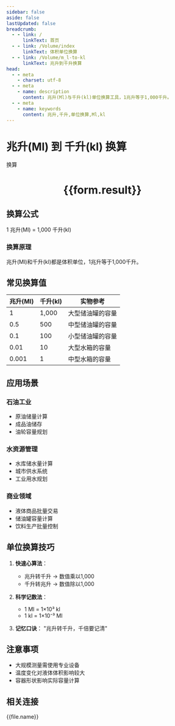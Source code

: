 ```yaml
---
sidebar: false
aside: false
lastUpdated: false
breadcrumb:
  - - link: /
      linkText: 首页
  - - link: /Volume/index
      linkText: 体积单位换算
  - - link: /Volume/m_l-to-kl
      linkText: 兆升到千升换算
head:
  - - meta
    - charset: utf-8
  - - meta
    - name: description
      content: 兆升(Ml)与千升(kl)单位换算工具，1兆升等于1,000千升。
  - - meta
    - name: keywords
      content: 兆升,千升,单位换算,Ml,kl
---
```


# 兆升(Ml) 到 千升(kl) 换算

<script setup>
import { onMounted, reactive, inject ,ref  } from 'vue'
import { NButton,NForm ,NFormItem,NInput,NInputNumber,NSelect,NCard,useMessage ,NGrid ,NGi } from 'naive-ui'
import { defineClientComponent } from 'vitepress'
import { Volume } from '../../files';

const convert = inject('convert')
const formRef = ref(null);
const rules = {
  number:{
    required: true,
    type: 'number',
    trigger: "blur"
  }
}
const form = reactive({
  number:null,
  result:'',
  title:'兆升(Ml)到千升(kl)换算'
})

const convertHandler = (e) => {
  e.preventDefault();
  formRef.value?.validate((errors)=>{
    if (!errors) {
      form.result = `${form.number} Ml = ${convert(form.number).from('Ml').to('kl')} kl`
    }
  })
}
</script>

<n-form size="large" :model="form" ref='formRef' :rules="rules">
  <n-form-item label="数值" path="number">
    <n-input-number size="large" style="width:100%" :min="0" v-model:value="form.number" placeholder="请输入兆升数值" />
  </n-form-item>
  <n-form-item>
    <n-button type="info" style="width:100%" @click="convertHandler">换算</n-button>
  </n-form-item>
</n-form>
<n-card embedded :bordered="false" hoverable>
  <div style="text-align:center">
    <h1>{{form.result}}</h1>
  </div>
</n-card>

## 换算公式
1 兆升(Ml) = 1,000 千升(kl)

### 换算原理
兆升(Ml)和千升(kl)都是体积单位，1兆升等于1,000千升。

## 常见换算值
| 兆升(Ml) | 千升(kl) | 实物参考                 |
|---------|---------|--------------------------|
| 1       | 1,000   | 大型储油罐的容量          |
| 0.5     | 500     | 中型储油罐的容量          |
| 0.1     | 100     | 小型储油罐的容量          |
| 0.01    | 10      | 大型水箱的容量            |
| 0.001   | 1       | 中型水箱的容量            |

## 应用场景
### 石油工业
- 原油储量计算
- 成品油储存
- 油轮容量规划

### 水资源管理
- 水库储水量计算
- 城市供水系统
- 工业用水规划

### 商业领域
- 液体商品批量交易
- 储油罐容量计算
- 饮料生产批量控制

## 单位换算技巧
1. **快速心算法**：
   - 兆升转千升 → 数值乘以1,000
   - 千升转兆升 → 数值除以1,000

2. **科学记数法**：
   - 1 Ml = 1×10³ kl
   - 1 kl = 1×10⁻³ Ml

3. **记忆口诀**：
   "兆升转千升，千倍要记清"

## 注意事项
- 大规模测量需使用专业设备
- 温度变化对液体体积影响较大
- 容器形状影响实际容量计算

## 相关连接
<n-grid x-gap="12" :cols="2">
  <n-gi v-for="(file, index) in Volume" :key="index">
    <n-button
      text
      tag="a"
      :href="file.path"
      type="info"
    >
      {{file.name}}
    </n-button>
  </n-gi>
</n-grid>